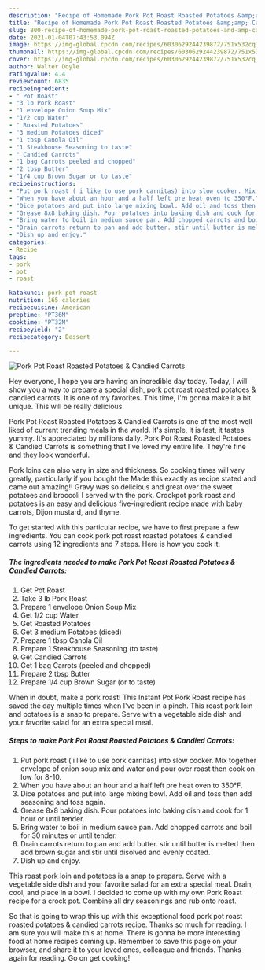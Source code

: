 ```yaml
---
description: "Recipe of Homemade Pork Pot Roast Roasted Potatoes &amp;amp; Candied Carrots"
title: "Recipe of Homemade Pork Pot Roast Roasted Potatoes &amp;amp; Candied Carrots"
slug: 800-recipe-of-homemade-pork-pot-roast-roasted-potatoes-and-amp-candied-carrots
date: 2021-01-04T07:43:53.094Z
image: https://img-global.cpcdn.com/recipes/6030629244239872/751x532cq70/pork-pot-roast-roasted-potatoes-candied-carrots-recipe-main-photo.jpg
thumbnail: https://img-global.cpcdn.com/recipes/6030629244239872/751x532cq70/pork-pot-roast-roasted-potatoes-candied-carrots-recipe-main-photo.jpg
cover: https://img-global.cpcdn.com/recipes/6030629244239872/751x532cq70/pork-pot-roast-roasted-potatoes-candied-carrots-recipe-main-photo.jpg
author: Walter Doyle
ratingvalue: 4.4
reviewcount: 6835
recipeingredient:
- " Pot Roast"
- "3 lb Pork Roast"
- "1 envelope Onion Soup Mix"
- "1/2 cup Water"
- " Roasted Potatoes"
- "3 medium Potatoes diced"
- "1 tbsp Canola Oil"
- "1 Steakhouse Seasoning to taste"
- " Candied Carrots"
- "1 bag Carrots peeled and chopped"
- "2 tbsp Butter"
- "1/4 cup Brown Sugar or to taste"
recipeinstructions:
- "Put pork roast ( i like to use pork carnitas) into slow cooker. Mix together envelope of onion soup mix and water and pour over roast then cook on low for 8-10."
- "When you have about an hour and a half left pre heat oven to 350°F."
- "Dice potatoes and put into large mixing bowl. Add oil and toss then add seasoning and toss again."
- "Grease 8x8 baking dish. Pour potatoes into baking dish and cook for 1 hour or until tender."
- "Bring water to boil in medium sauce pan. Add chopped carrots and boil for 30 minutes or until tender."
- "Drain carrots return to pan and add butter. stir until butter is melted then add brown sugar and stir until disolved and evenly coated."
- "Dish up and enjoy."
categories:
- Recipe
tags:
- pork
- pot
- roast

katakunci: pork pot roast 
nutrition: 165 calories
recipecuisine: American
preptime: "PT36M"
cooktime: "PT32M"
recipeyield: "2"
recipecategory: Dessert

---
```



![Pork Pot Roast Roasted Potatoes &amp; Candied Carrots](https://img-global.cpcdn.com/recipes/6030629244239872/751x532cq70/pork-pot-roast-roasted-potatoes-candied-carrots-recipe-main-photo.jpg)

Hey everyone, I hope you are having an incredible day today. Today, I will show you a way to prepare a special dish, pork pot roast roasted potatoes &amp; candied carrots. It is one of my favorites. This time, I'm gonna make it a bit unique. This will be really delicious.

Pork Pot Roast Roasted Potatoes &amp; Candied Carrots is one of the most well liked of current trending meals in the world. It's simple, it is fast, it tastes yummy. It's appreciated by millions daily. Pork Pot Roast Roasted Potatoes &amp; Candied Carrots is something that I've loved my entire life. They're fine and they look wonderful.

Pork loins can also vary in size and thickness. So cooking times will vary greatly, particularly if you bought the Made this exactly as recipe stated and came out amazing!! Gravy was so delicious and great over the sweet potatoes and broccoli I served with the pork. Crockpot pork roast and potatoes is an easy and delicious five-ingredient recipe made with baby carrots, Dijon mustard, and thyme.


To get started with this particular recipe, we have to first prepare a few ingredients. You can cook pork pot roast roasted potatoes &amp; candied carrots using 12 ingredients and 7 steps. Here is how you cook it.

<!--inarticleads1-->

##### The ingredients needed to make Pork Pot Roast Roasted Potatoes &amp; Candied Carrots:

1. Get  Pot Roast
1. Take 3 lb Pork Roast
1. Prepare 1 envelope Onion Soup Mix
1. Get 1/2 cup Water
1. Get  Roasted Potatoes
1. Get 3 medium Potatoes (diced)
1. Prepare 1 tbsp Canola Oil
1. Prepare 1 Steakhouse Seasoning (to taste)
1. Get  Candied Carrots
1. Get 1 bag Carrots (peeled and chopped)
1. Prepare 2 tbsp Butter
1. Prepare 1/4 cup Brown Sugar (or to taste)


When in doubt, make a pork roast! This Instant Pot Pork Roast recipe has saved the day multiple times when I&#39;ve been in a pinch. This roast pork loin and potatoes is a snap to prepare. Serve with a vegetable side dish and your favorite salad for an extra special meal. 

<!--inarticleads2-->

##### Steps to make Pork Pot Roast Roasted Potatoes &amp; Candied Carrots:

1. Put pork roast ( i like to use pork carnitas) into slow cooker. Mix together envelope of onion soup mix and water and pour over roast then cook on low for 8-10.
1. When you have about an hour and a half left pre heat oven to 350°F.
1. Dice potatoes and put into large mixing bowl. Add oil and toss then add seasoning and toss again.
1. Grease 8x8 baking dish. Pour potatoes into baking dish and cook for 1 hour or until tender.
1. Bring water to boil in medium sauce pan. Add chopped carrots and boil for 30 minutes or until tender.
1. Drain carrots return to pan and add butter. stir until butter is melted then add brown sugar and stir until disolved and evenly coated.
1. Dish up and enjoy.


This roast pork loin and potatoes is a snap to prepare. Serve with a vegetable side dish and your favorite salad for an extra special meal. Drain, cool, and place in a bowl. I decided to come up with my own Pork Roast recipe for a crock pot. Combine all dry seasonings and rub onto roast. 

So that is going to wrap this up with this exceptional food pork pot roast roasted potatoes &amp; candied carrots recipe. Thanks so much for reading. I am sure you will make this at home. There is gonna be more interesting food at home recipes coming up. Remember to save this page on your browser, and share it to your loved ones, colleague and friends. Thanks again for reading. Go on get cooking!
